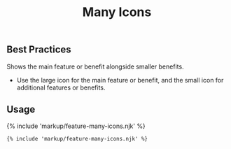 ﻿---
title: Many Icons
summary: Lots of icons illuminating main and smaller benefits.
tags: feature blocks
layout: docs/guide
eleventyNavigation:
  key: Many Icons
  parent: Feature Blocks
  excerpt: Lots of icons illuminating main and smaller benefits.
  order: 5
  img: /img/illustrations/illus-many-icons.svg
---

## Best Practices

Shows the main feature or benefit alongside smaller benefits.
  - Use the large icon for the main feature or benefit, and the small icon for additional features or benefits.

## Usage

{% include 'markup/feature-many-icons.njk' %}

``` html
{% include 'markup/feature-many-icons.njk' %}
```
